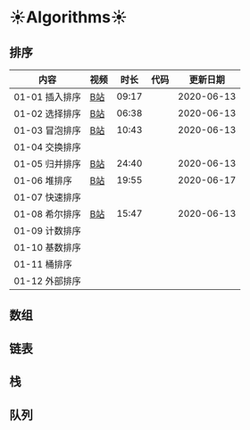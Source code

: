 # :sunny:Algorithms:sunny:

## 排序

|内容|视频|时长|代码|更新日期|
|---|---|---|---|---|
|01-01 插入排序|[B站](https://www.bilibili.com/video/BV1TD4y1Q751/)|09:17||2020-06-13|
|01-02 选择排序|[B站](https://www.bilibili.com/video/BV1VK4y1475t/)|06:38||2020-06-13|
|01-03 冒泡排序|[B站](https://www.bilibili.com/video/BV1Hg4y1q7tz/)|10:43||2020-06-13|
|01-04 交换排序|||||
|01-05 归并排序|[B站](https://www.bilibili.com/video/BV1Pt4y197VZ/)|24:40||2020-06-13|
|01-06 堆排序|[B站](https://www.bilibili.com/video/BV1fp4y1D7cj/)|19:55||2020-06-17|
|01-07 快速排序|||||
|01-08 希尔排序|[B站](https://www.bilibili.com/video/BV1BK4y1478X/)|15:47||2020-06-13|
|01-09 计数排序|||||
|01-10 基数排序|||||
|01-11 桶排序|||||
|01-12 外部排序|||||

## 数组

## 链表

## 栈

## 队列
